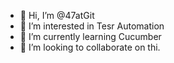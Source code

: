- 👋 Hi, I’m @47atGit
- 👀 I’m interested in Tesr Automation
- 🌱 I’m currently learning Cucumber
- 💞️ I’m looking to collaborate on thi.


<!---
47atGit/47atGit is a ✨ special ✨ repository because its `README.md` (this file) appears on your GitHub profile.
You can click the Preview link to take a look at your changes.
--->
